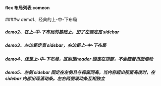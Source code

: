 #### flex 布局列表 comeon
####w demo1、经典的上-中-下布局
##### demo2、在上-中-下布局的基础上，加了左侧定宽 sidebar
##### demo3、左边是定宽 sidebar，右边是上-中-下布局
##### demo4、还是上-中-下布局，区别是header 固定在顶部，不会随着页面滚动
##### demo5、左侧 sidebar 固定在左侧且与视窗同高，当内容超出视窗高度时，在 sidebar 内部出现滚动条。左右两侧滚动条互相独立
